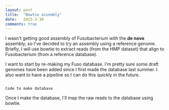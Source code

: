 ```yaml
---
layout: post
title:  "Bowtie assembly"
date:   2015-3-30
comments: true
---
```


I wasn't getting good assembly of Fusobacterium with the **de novo** assembly, so I've decided to try an assembly using a reference genome. Briefly, I will use bowtie to extract reads (from the HMP dataset) that align to Fusobacterium (from a reference database). 

I want to start by re-making my Fuso database. I'm pretty sure some draft genomes have been added since I first made the database last summer. I also want to have a pipeline so I can do this quickly in the future.

~~~~

Code to make database

~~~~

Once I make the database, I'll map the raw reads to the database using bowtie.
